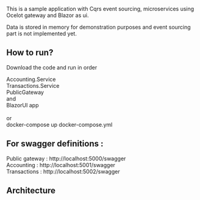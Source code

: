 
This is a sample application with Cqrs event sourcing, microservices using Ocelot gateway and Blazor as ui.

Data is stored in memory for demonstration purposes and event sourcing part is not implemented yet.


<h2> How to run? </h2>

Download the code and run in order

Accounting.Service </br>
Transactions.Service </br>
PublicGateway </br>
and </br>
BlazorUI app </br>
</br>
or 
</br>
docker-compose up docker-compose.yml</br>

<h2> For swagger definitions : </h2>

Public gateway : http://localhost:5000/swagger </br>
Accounting : http://localhost:5001/swagger </br>
Transactions : http://localhost:5002/swagger </br>

<h2>Architecture</h2>



